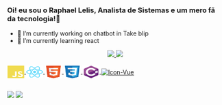 ### Oi! eu sou o Raphael Lelis, Analista de Sistemas e um mero fã da tecnologia!👋

- 🔭 I’m currently working on chatbot in Take blip
- 🌱 I’m currently learning react 
<div align="center">
  <a href="https://github.com/RaphaLelis">
  <img height="180em" src="https://github-readme-stats.vercel.app/api?username=RaphaLelis&show_icons=true&theme=dark&include_all_commits=true&count_private=true"/>
  <img height="180em" src="https://github-readme-stats.vercel.app/api/top-langs/?username=RaphaLelis&layout=compact&langs_count=7&theme=dark"/>
</div>
<div style="display: inline_block" align="left"><br>
  <img align="center" alt="Icon-Js" height="30" width="40" src="https://raw.githubusercontent.com/devicons/devicon/master/icons/javascript/javascript-plain.svg">
  <img align="center" alt="Icon-React" height="30" width="40" src="https://raw.githubusercontent.com/devicons/devicon/master/icons/react/react-original.svg">
  <img align="center" alt="Icon-HTML" height="30" width="40" src="https://raw.githubusercontent.com/devicons/devicon/master/icons/html5/html5-original.svg">
  <img align="center" alt="Icon-CSS" height="30" width="40" src="https://raw.githubusercontent.com/devicons/devicon/master/icons/css3/css3-original.svg">
  <img align="center" alt="Icon-Csharp" height="30" width="40" src="https://raw.githubusercontent.com/devicons/devicon/master/icons/csharp/csharp-original.svg">
  <img align="center" alt="Icon-Vue" height="30" width="40" src="https://arquivos-lelis.s3.us-east-2.amazonaws.com/img/iconvue.png">
</div>
  
  ##
  
<div> 
  <a href="https://instagram.com/faelesco" target="_blank"><img src="https://img.shields.io/badge/-Instagram-%23E4405F?style=for-the-badge&logo=instagram&logoColor=white" target="_blank"></a>
  <a href="https://www.linkedin.com/in/raphael-lelis-249ab3161/" target="_blank"><img src="https://img.shields.io/badge/-LinkedIn-%230077B5?style=for-the-badge&logo=linkedin&logoColor=white" target="_blank"></a> 
 
</div>
